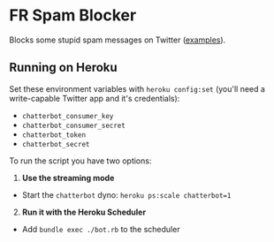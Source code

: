 # FR Spam Blocker

Blocks some stupid spam messages on Twitter ([examples](https://gist.github.com/matiaskorhonen/ea5e5774e940b47be06e)).


## Running on Heroku

Set these environment variables with `heroku config:set` (you'll need a write-capable Twitter app and it's credentials):

* `chatterbot_consumer_key`
* `chatterbot_consumer_secret`
* `chatterbot_token`
* `chatterbot_secret`

To run the script you have two options:

1. **Use the streaming mode**
  * Start the `chatterbot` dyno: `heroku ps:scale chatterbot=1`
2. **Run it with the Heroku Scheduler**
  * Add `bundle exec ./bot.rb` to the scheduler
